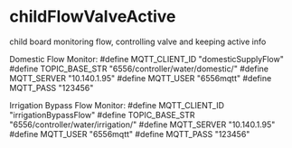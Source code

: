 # childFlowValveActive
child board monitoring flow, controlling valve and keeping active info



Domestic Flow Monitor:
#define MQTT_CLIENT_ID "domesticSupplyFlow"
#define TOPIC_BASE_STR "6556/controller/water/domestic/"
#define MQTT_SERVER "10.140.1.95"
#define MQTT_USER "6556mqtt"
#define MQTT_PASS "123456"


Irrigation Bypass Flow Monitor:
#define MQTT_CLIENT_ID "irrigationBypassFlow"
#define TOPIC_BASE_STR "6556/controller/water/irrigation/"
#define MQTT_SERVER "10.140.1.95"
#define MQTT_USER "6556mqtt"
#define MQTT_PASS "123456"
